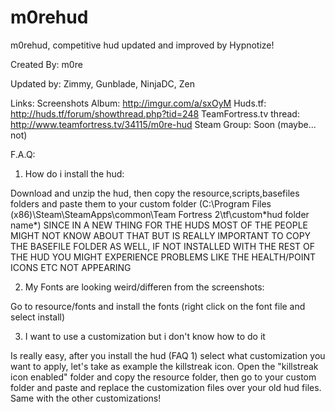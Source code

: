 # m0rehud

m0rehud, competitive hud updated and improved by Hypnotize!

Created By: m0re

Updated by: Zimmy, Gunblade, NinjaDC, Zen

Links:
Screenshots Album: http://imgur.com/a/sxOyM
Huds.tf: http://huds.tf/forum/showthread.php?tid=248
TeamFortress.tv thread: http://www.teamfortress.tv/34115/m0re-hud
Steam Group: Soon (maybe... not)

F.A.Q:


1) How do i install the hud:

Download and unzip the hud, then copy the resource,scripts,basefiles folders and paste them to your custom folder (C:\Program Files (x86)\Steam\SteamApps\common\Team Fortress 2\tf\custom\*hud folder name*)
SINCE IN A NEW THING FOR THE HUDS MOST OF THE PEOPLE MIGHT NOT KNOW ABOUT THAT BUT IS REALLY IMPORTANT TO COPY THE BASEFILE FOLDER AS WELL, IF NOT INSTALLED WITH THE REST OF THE HUD YOU MIGHT EXPERIENCE PROBLEMS LIKE THE HEALTH/POINT ICONS ETC NOT APPEARING


2) My Fonts are looking weird/differen from the screenshots:

Go to resource/fonts and install the fonts (right click on the font file and select install)


3) I want to use a customization but i don't know how to do it

Is really easy, after you install the hud (FAQ 1) select what customization you want to apply, let's take as example the killstreak icon.
Open the "killstreak icon enabled" folder and copy the resource folder, then go to your custom folder and paste and replace the customization files over your old hud files.
Same with the other customizations!
